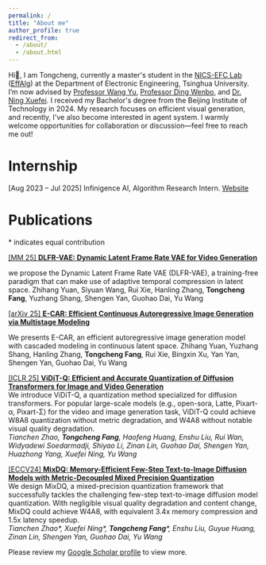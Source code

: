 ```yaml
---
permalink: /
title: "About me"
author_profile: true
redirect_from: 
  - /about/
  - /about.html
---
```


Hi👋, I am Tongcheng, currently a master's student in the [NICS-EFC Lab](https://nicsefc.ee.tsinghua.edu.cn/) ([EffAlg](https://nics-effalg.com/)) at the Department of Electronic Engineering, Tsinghua University. I’m now advised by [Professor Wang Yu](https://nicsefc.ee.tsinghua.edu.cn/people/YuWang), [Professor Ding Wenbo](https://ssr-group.net/), and [Dr. Ning Xuefei](https://nics-effalg.com/ningxuefei/). I received my Bachelor's degree from the Beijing Institute of Technology in 2024. My research focuses on efficient visual generation, and recently, I've also become interested in agent system. I warmly welcome opportunities for collaboration or discussion—feel free to reach me out!


Internship
======
[Aug 2023 – Jul 2025] Infinigence AI, Algorithm Research Intern. [Website](https://cloud.infini-ai.com/platform/ai)


Publications
======
\* indicates equal contribution

[[MM 25] **DLFR-VAE: Dynamic Latent Frame Rate VAE for Video Generation**](https://arxiv.org/pdf/2502.11897)

we propose the Dynamic Latent Frame Rate VAE (DLFR-VAE), a training-free paradigm that can make use of adaptive temporal compression in latent space.
Zhihang Yuan, Siyuan Wang, Rui Xie, Hanling Zhang, **Tongcheng Fang**, Yuzhang Shang, Shengen Yan, Guohao Dai, Yu Wang

[[arXiv 25] **E-CAR: Efficient Continuous Autoregressive Image Generation via Multistage Modeling**](https://arxiv.org/pdf/2412.14170)

We presents E-CAR, an efficient autoregressive image generation model with cascaded modeling in continuous latent space.
Zhihang Yuan, Yuzhang Shang, Hanling Zhang, **Tongcheng Fang**, Rui Xie, Bingxin Xu, Yan Yan, Shengen Yan, Guohao Dai, Yu Wang

[[ICLR 25] **ViDiT-Q: Efficient and Accurate Quantization of Diffusion Transformers for Image and Video Generation**](https://arxiv.org/pdf/2406.02540)  
We introduce ViDiT-Q, a quantization method specialized for diffusion transformers. For popular large-scale models (e.g., open-sora, Latte, Pixart-α, Pixart-Σ) for the video and image generation task, ViDiT-Q could achieve W8A8 quantization without metric degradation, and W4A8 without notable visual quality degradation.  
*Tianchen Zhao, **Tongcheng Fang**, Haofeng Huang, Enshu Liu, Rui Wan, Widyadewi Soedarmadji, Shiyao Li, Zinan Lin, Guohao Dai, Shengen Yan, Huazhong Yang, Xuefei Ning, Yu Wang*

[[ECCV24] **MixDQ: Memory-Efficient Few-Step Text-to-Image Diffusion Models with Metric-Decoupled Mixed Precision Quantization**](https://arxiv.org/pdf/2405.17873)  
We design MixDQ, a mixed-precision quantization framework that successfully tackles the challenging few-step text-to-image diffusion model quantization. With negligible visual quality degradation and content change, MixDQ could achieve W4A8, with equivalent 3.4x memory compression and 1.5x latency speedup.  
*Tianchen Zhao\*, Xuefei Ning\*, **Tongcheng Fang**\*, Enshu Liu, Guyue Huang, Zinan Lin, Shengen Yan, Guohao Dai, Yu Wang*  


Please review my [Google Scholar profile](https://scholar.google.com/citations?user=tA7BRgQAAAAJ&hl=en) to view more.

